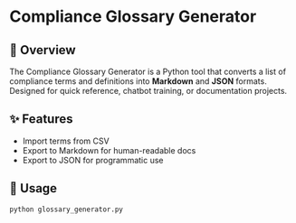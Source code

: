 # Compliance Glossary Generator

## 📌 Overview
The Compliance Glossary Generator is a Python tool that converts a list of compliance terms and definitions into **Markdown** and **JSON** formats.  
Designed for quick reference, chatbot training, or documentation projects.

## ✨ Features
- Import terms from CSV
- Export to Markdown for human-readable docs
- Export to JSON for programmatic use

## 🚀 Usage
```bash
python glossary_generator.py

